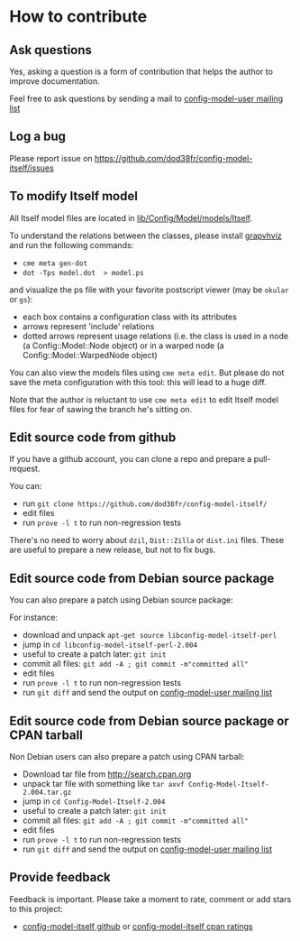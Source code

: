 # How to contribute #

## Ask questions ##

Yes, asking a question is a form of contribution that helps the author
to improve documentation.

Feel free to ask questions by sending a mail to
[config-model-user mailing list](mailto:ddumont@cpan.org)

## Log a bug ##

Please report issue on https://github.com/dod38fr/config-model-itself/issues

## To modify Itself model

All Itself model files are located in [lib/Config/Model/models/Itself](https://github.com/dod38fr/config-model-itself/tree/master/lib/Config/Model/models/Itself).

To understand the relations between the classes, please install [grapvhviz](http://graphviz.org/) and run the following commands:

* `cme meta gen-dot`
* `dot -Tps model.dot  > model.ps`

and visualize the ps file with your favorite postscript viewer (may be `okular` or `gs`):

* each box contains a configuration class with its attributes
* arrows represent 'include' relations
* dotted arrows represent usage relations (i.e. the class is used in a node (a Config::Model::Node object) or in a warped node (a Config::Model::WarpedNode object)

You can also view the models files using `cme meta edit`. But please do not save the meta configuration with this tool: this will lead to a huge diff.

Note that the author is reluctant to use `cme meta edit` to edit Itself model files for fear of sawing the branch he's sitting on.

## Edit source code from github ##

If you have a github account, you can clone a repo and prepare a pull-request.

You can:

* run `git clone https://github.com/dod38fr/config-model-itself/`
* edit files
* run `prove -l t` to run non-regression tests

There's no need to worry about `dzil`, `Dist::Zilla` or `dist.ini`
files. These are useful to prepare a new release, but not to fix bugs.

## Edit source code from Debian source package  ##

You can also prepare a patch using Debian source package:

For instance:

* download and unpack `apt-get source libconfig-model-itself-perl`
* jump in `cd libconfig-model-itself-perl-2.004`
* useful to create a patch later: `git init`
* commit all files: `git add -A ; git commit -m"committed all"`
* edit files
* run `prove -l t` to run non-regression tests
* run `git diff` and send the output on [config-model-user mailing list](mailto:ddumont@cpan.org)


## Edit source code from Debian source package or CPAN tarball ##

Non Debian users can also prepare a patch using CPAN tarball:

* Download tar file from http://search.cpan.org
* unpack tar file with something like `tar axvf Config-Model-Itself-2.004.tar.gz`
* jump in `cd Config-Model-Itself-2.004`
* useful to create a patch later: `git init`
* commit all files: `git add -A ; git commit -m"committed all"`
* edit files
* run `prove -l t` to run non-regression tests
* run `git diff` and send the output on [config-model-user mailing list](mailto:ddumont@cpan.org)

## Provide feedback ##

Feedback is important. Please take a moment to rate, comment or add
stars to this project:

* [config-model-itself github](https://github.com/dod38fr/config-model-itself) or [config-model-itself cpan ratings](http://cpanratings.perl.org/rate/?distribution=Config::Model::Itself)
